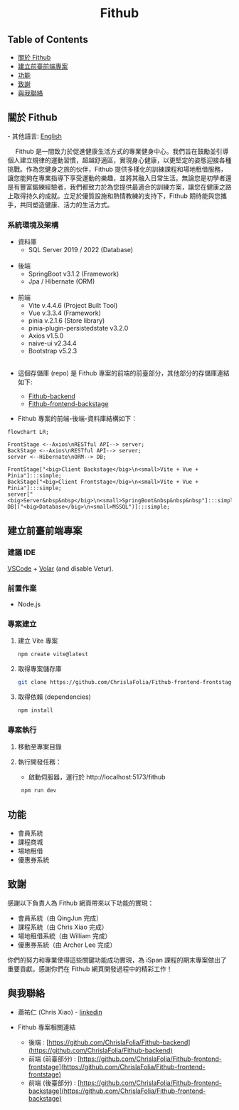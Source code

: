 <div align="center">

  <h1 align="center">Fithub</h1>

</div>

<!-- TABLE OF CONTENTS -->

## Table of Contents

- [關於 Fithub](#關於-Fithub)
- [建立前臺前端專案](#建立前臺前端專案)
- [功能](#功能)
- [致謝](#致謝)
- [與我聯絡](#與我聯絡)

<!-- ABOUT THE PROJECT -->

## 關於 Fithub

\- 其他語言: [English](README.md)

&emsp;
Fithub 是一間致力於促進健康生活方式的專業健身中心。我們旨在鼓勵並引導個人建立規律的運動習慣，超越舒適區，實現身心健康，以更堅定的姿態迎接各種挑戰。作為您健身之旅的伙伴，Fithub 提供多樣化的訓練課程和場地租借服務，讓您能夠在專業指導下享受運動的樂趣，並將其融入日常生活。無論您是初學者還是有豐富鍛練經驗者，我們都致力於為您提供最適合的訓練方案，讓您在健康之路上取得持久的成就。立足於優質設施和熱情教練的支持下，Fithub 期待能與您攜手，共同塑造健康、活力的生活方式。

### 系統環境及架構

- 資料庫
  - SQL Server 2019 / 2022 (Database)
    <br/><br/>
- 後端
  - SpringBoot v3.1.2 (Framework)
  - Jpa / Hibernate (ORM)
    <br/><br/>
- 前端
  - Vite v.4.4.6 (Project Built Tool)
  - Vue v.3.3.4 (Framework)
  - pinia v.2.1.6 (Store library)
  - pinia-plugin-persistedstate v3.2.0
  - Axios v1.5.0
  - naive-ui v2.34.4
  - Bootstrap v5.2.3
    <br/><br/>

* 這個存儲庫 (repo) 是 Fithub 專案的前端的前臺部分，其他部分的存儲庫連結如下:

  - [Fithub-backend](https://github.com/ChrislaFolia/Fithub-backend)
  - [Fithub-frontend-backstage](https://github.com/ChrislaFolia/Fithub-frontend-backstage)

* Fithub 專案的前端-後端-資料庫結構如下：

```mermaid
flowchart LR;

FrontStage <--Axios\nRESTful API--> server;
BackStage <--Axios\nRESTful API--> server;
server <--Hibernate\nORM--> DB;

FrontStage["<big>Client Backstage</big>\n<small>Vite + Vue + Pinia"]:::simple;
BackStage["<big>Client Frontstage</big>\n<small>Vite + Vue + Pinia"]:::simple;
server["<big>Server&nbsp&nbsp</big>\n<small>SpringBoot&nbsp&nbsp&nbsp"]:::simple;
DB[("<big>Database</big>\n<small>MSSQL")]:::simple;
```

<!-- GETTING STARTED -->

## 建立前臺前端專案

### 建議 IDE

[VSCode](https://code.visualstudio.com/) + [Volar](https://marketplace.visualstudio.com/items?itemName=Vue.volar) (and disable Vetur).

### 前置作業

- Node.js

### 專案建立

1. 建立 Vite 專案
   ```sh
   npm create vite@latest
   ```
1. 取得專案儲存庫
   ```sh
   git clone https://github.com/ChrislaFolia/Fithub-frontend-frontstage.git
   ```
1. 取得依賴 (dependencies)
   ```sh
   npm install
   ```

### 專案執行

1. 移動至專案目錄

1. 執行開發任務：
   - 啟動伺服器，運行於 http://localhost:5173/fithub
   ```sh
    npm run dev
   ```

## 功能

- 會員系統
- 課程商城
- 場地租借
- 優惠券系統

## 致謝

感謝以下負責人為 Fithub 網頁帶來以下功能的實現：

- 會員系統（由 QingJun 完成）
- 課程系統（由 Chris Xiao 完成）
- 場地租借系統（由 William 完成）
- 優惠券系統（由 Archer Lee 完成）

你們的努力和專業使得這些關鍵功能成功實現，為 iSpan 課程的期末專案做出了重要貢獻。感謝你們在 Fithub 網頁開發過程中的精彩工作！

## 與我聯絡

- 蕭祐仁 (Chris Xiao) - [linkedin](https://www.linkedin.com/in/you-ren-hsiao-520997158/)

- Fithub 專案相關連結
  - 後端 : [https://github.com/ChrislaFolia/Fithub-backend](https://github.com/ChrislaFolia/Fithub-backend)
  - 前端 (前臺部分) : [https://github.com/ChrislaFolia/Fithub-frontend-frontstage](https://github.com/ChrislaFolia/Fithub-frontend-frontstage)
  - 前端 (後臺部分) : [https://github.com/ChrislaFolia/Fithub-frontend-backstage](https://github.com/ChrislaFolia/Fithub-frontend-backstage)
